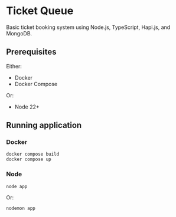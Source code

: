 # Ticket Queue
Basic ticket booking system using Node.js, TypeScript, Hapi.js, and MongoDB.

## Prerequisites

Either:
- Docker
- Docker Compose

Or:
- Node 22+

## Running application
### Docker
```
docker compose build
docker compose up
```

### Node
```
node app
```
Or:
```
nodemon app
```
